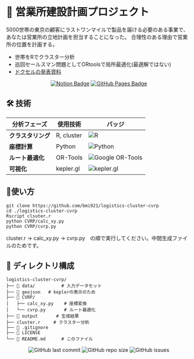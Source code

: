 # 🏢 営業所建設計画プロジェクト
5000世帯の東京の顧客にラストワンマイルで製品を届ける必要のある事業で、あなたは営業所の立地計画を担当することになった。
合理性のある理由で営業所の位置を計画する。
- 世帯をRでクラスター分析
- 巡回セールスマン問題としてORtoolsで局所最適化(最適解ではない)
- <a href="https://www.docswell.com/s/bmi921/KWW7ND-logistics-cluster-cvrp/1" target="_blank">
    ドクセルの発表資料
  </a>


<div align="center">

[![Notion Badge](https://img.shields.io/badge/Notion-詳細ドキュメント-000000?style=for-the-badge&logo=notion)](https://silent-felidae-1f6.notion.site/4-6-1e3d103bdc84809d948feaa3cd5e4bbd)
[![GitHub Pages Badge](https://img.shields.io/badge/GitHub_Pages-結果ビューア-222222?style=for-the-badge&logo=github)](https://bmi921.github.io/cvrp.html)

</div>


## 🛠️ 技術

<div align="center">

| 分析フェーズ | 使用技術 | バッジ |
|-------------|---------|-------|
| **クラスタリング** | R, cluster | ![R](https://img.shields.io/badge/R-276DC3?style=for-the-badge&logo=r&logoColor=white) |
| **座標計算** | Python | ![Python](https://img.shields.io/badge/Python-3776AB?style=for-the-badge&logo=python&logoColor=white) |
| **ルート最適化** | OR-Tools | ![Google OR-Tools](https://img.shields.io/badge/Google_OR--Tools-4285F4?style=for-the-badge&logo=google&logoColor=white) |
| **可視化** | kepler.gl | ![kepler.gl](https://img.shields.io/badge/kepler.gl-000000?style=for-the-badge) |

</div>

## 🚀使い方
```
git clone https://github.com/bmi921/logistics-cluster-cvrp
cd ./logistics-cluster-cvrp
Rscript clsuter.r
python CVRP/calc_xy.py
python CVRP/cvrp.py
```
cluster.r → calc_xy.py → cvrp.py　の順で実行してください。中間生成ファイルのためです。

## 📂 ディレクトリ構成
```
logistics-cluster-cvrp/
├── 📂 data/          # 入力データセット
├── 📂 geojson   # keplerの表示のため 
├── 📂 CVRP/
│   ├── calc_xy.py    # 座標変換
│   └── cvrp.py       # ルート最適化
├── 📂 output       # 生成結果
├── cluster.r     # クラスター分析
├── 📜 .gitignore
├── 📜 LICENSE
└── 📜 README.md      # このファイル
```



<div align="center">

![GitHub last commit](https://img.shields.io/github/last-commit/bmi921/logistics-cluster-cvrp?style=flat-square)
![GitHub repo size](https://img.shields.io/github/repo-size/bmi921/logistics-cluster-cvrp?style=flat-square)
![GitHub issues](https://img.shields.io/github/issues/bmi921/logistics-cluster-cvrp?style=flat-square)

</div>
